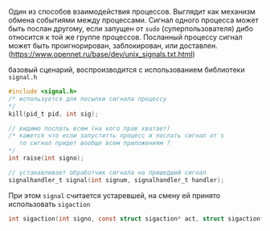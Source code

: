 Один из способов взаимодействия процессов. Выглядит как механизм обмена событиями между процессами.
Сигнал одного процесса может быть послан другому, если запущен от `sudo` (суперпользователя) дибо относится к той же группе процессов.
Посланный процессу сигнал может быть проигнорирован, заблокирован,
или доставлен.(https://www.opennet.ru/base/dev/unix_signals.txt.html)

базовый сценарий, воспроизводится с использованием библиотеки `signal.h`
```c
#include <signal.h>
/* используется для посылки сигнала процессу
*/
kill(pid_t pid, int sig);

// видимо послать всем (на кого прав хватает)
/* кажется что если запуститть процесс и послать сигнал от s
   то сигнал придет вообще всем приложениям ?
*/
int raise(int signo);

// устанавливает обработчик сигнала на пришедший сигнал
signalhandler_t signal(int signum, signalhandler_t handler);
```

При этом `signal` считается устаревшей, на смену ей принято использовать `sigaction`
```c
int sigaction(int signo, const struct sigaction* act, struct sigaction* oact);
```

